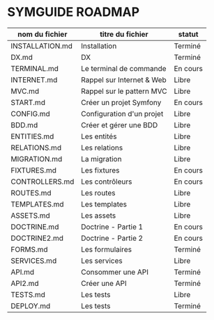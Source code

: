 # SYMGUIDE ROADMAP

| nom du fichier | titre du fichier | statut |
| --- | --- | --- |
| INSTALLATION.md | Installation | Terminé |
| DX.md | DX | Terminé |
| TERMINAL.md | Le terminal de commande | En cours |
| INTERNET.md | Rappel sur Internet & Web | Libre |
| MVC.md | Rappel sur le pattern MVC | Libre |
| START.md | Créer un projet Symfony | En cours |
| CONFIG.md | Configuration d'un projet | Libre |
| BDD.md | Créer et gérer une BDD | Libre |
| ENTITIES.md | Les entités | Libre |
| RELATIONS.md | Les relations | Libre |
| MIGRATION.md | La migration | Libre |
| FIXTURES.md | Les fixtures | En cours |
| CONTROLLERS.md | Les contrôleurs | En cours |
| ROUTES.md | Les routes | Libre |
| TEMPLATES.md | Les templates | Libre |
| ASSETS.md | Les assets | Libre |
| DOCTRINE.md | Doctrine - Partie 1 | En cours |
| DOCTRINE2.md | Doctrine - Partie 2 | En cours |
| FORMS.md | Les formulaires | Terminé |
| SERVICES.md | Les services | Libre |
| API.md | Consommer une API | Terminé |
| API2.md | Créer une API | Terminé |
| TESTS.md | Les tests | Libre |
| DEPLOY.md | Les tests | Terminé |
